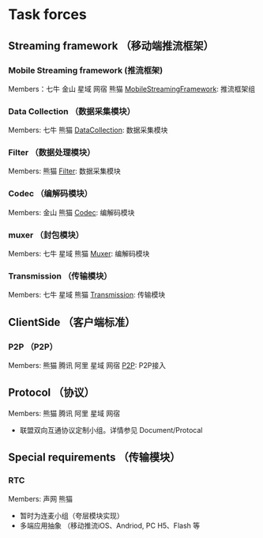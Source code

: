 # Task forces

## Streaming framework （移动端推流框架）
### Mobile Streaming framework (推流框架)
Members：七牛 金山 星域 网宿 熊猫
[MobileStreamingFramework](MobileStreamingFramework): 推流框架组

### Data Collection （数据采集模块）
Members: 七牛 熊猫
[DataCollection](MobileStreamingFramework): 数据采集模块

### Filter （数据处理模块）
Members: 熊猫
[Filter](Filter): 数据采集模块

### Codec （编解码模块）
Members: 金山 熊猫
[Codec](Codec): 编解码模块

### muxer （封包模块）
Members: 七牛 星域 熊猫
[Muxer](Muxer): 编解码模块

### Transmission （传输模块）
Members: 七牛 星域 熊猫
[Transmission](Transmission): 传输模块

## ClientSide （客户端标准）
### P2P （P2P）
Members: 熊猫 腾讯 阿里 星域 网宿
[P2P](P2P): P2P接入

## Protocol （协议）
Members: 熊猫 腾讯 阿里 星域 网宿 
- 联盟双向互通协议定制小组。详情参见 Document/Protocal

## Special requirements （传输模块）
### RTC
Members: 声网 熊猫
- 暂时为连麦小组（夸层模块实现）
- 多端应用抽象 （移动推流iOS、Andriod, PC H5、Flash 等